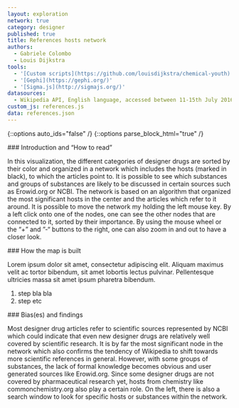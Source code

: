 ```yaml
---
layout: exploration
network: true
category: designer
published: true
title: References hosts network
authors:
  - Gabriele Colombo
  - Louis Dijkstra
tools:
  - '[Custom scripts](https://github.com/louisdijkstra/chemical-youth)'
  - '[Gephi](https://gephi.org/)'
  - '[Sigma.js](http://sigmajs.org/)'
datasources:
  - Wikipedia API, English language, accessed between 11-15th July 2016
custom_js: references.js
data: references.json
---
```

{::options auto_ids="false" /}
{::options parse_block_html="true" /}
<div class="intro">
### Introduction and “How to read”

In this visualization, the different categories of designer drugs are sorted by their color and organized in a network which includes the hosts (marked in black), to which the articles point to. It is possible to see which substances and groups of substances are likely to be discussed in certain sources such as Erowid.org or NCBI. The network is based on an algorithm that organized the most significant hosts in the center and the articles which refer to it around. It is possible to move the network my holding the left mouse key. By a left click onto one of the nodes, one can see the other nodes that are connected to it, sorted by their importance. By using the mouse wheel or the “+” and ”-“ buttons to the right, one can also zoom in and out to have a closer look.

</div>

<div class="protocol">
### How the map is built

Lorem ipsum dolor sit amet, consectetur adipiscing elit. Aliquam maximus velit ac tortor bibendum, sit amet lobortis lectus pulvinar. Pellentesque ultricies massa sit amet ipsum pharetra bibendum.

1. step bla bla
2. step etc

</div>

<div class="findings">
### Bias(es) and findings

Most designer drug articles refer to scientific sources represented by NCBI which could indicate that even new designer drugs are relatively well covered by scientific research. It is by far the most significant node in the network which also confirms the tendency of Wikipedia to shift towards more scientific references in general. However, with some groups of substances, the lack of formal knowledge becomes obvious and user generated sources like Erowid.org. Since some designer drugs are not covered by pharmaceutical research yet, hosts from chemistry like commonchemistry.org also play a certain role. On the left, there is also a search window to look for specific hosts or substances within the network.

</div>
